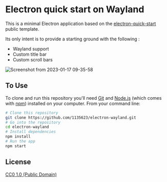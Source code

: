 # Electron quick start on Wayland

This is a minimal Electron application based on the [electron-quick-start](https://github.com/electron/electron-quick-start) public template.

Its only intent is to provide a starting ground with the following :
- Wayland support
- Custom title bar
- Custom scroll bars

![Screenshot from 2023-01-17 09-35-58](https://user-images.githubusercontent.com/104163526/212927176-07870f97-ad23-4ab5-a9b3-dca45ab9c409.png)


## To Use

To clone and run this repository you'll need [Git](https://git-scm.com) and [Node.js](https://nodejs.org/en/download/) (which comes with [npm](http://npmjs.com)) installed on your computer. From your command line:

```bash
# Clone this repository
git clone https://github.com/1135623/electron-wayland.git
# Go into the repository
cd electron-wayland
# Install dependencies
npm install
# Run the app
npm start
```

## License

[CC0 1.0 (Public Domain)](LICENSE.md)
